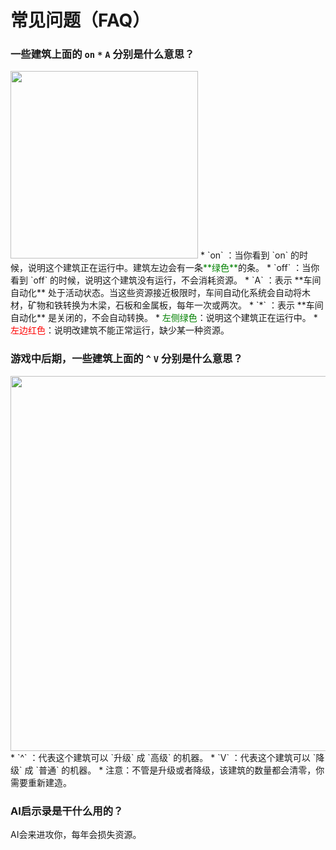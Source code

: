 # 常见问题（FAQ）

### 一些建筑上面的 `on`  `*`  `A` 分别是什么意思？

<img src="assets/images/faq-1.png" alt="" width="300">
* `on` ：当你看到 `on` 的时候，说明这个建筑正在运行中。建筑左边会有一条<font color="green">**绿色**</font>的条。
* `off` ：当你看到 `off` 的时候，说明这个建筑没有运行，不会消耗资源。
* `A` ：表示 **车间自动化** 处于活动状态。当这些资源接近极限时，车间自动化系统会自动将木材，矿物和铁转换为木梁，石板和金属板，每年一次或两次。
* `*` ：表示 **车间自动化** 是关闭的，不会自动转换。
* <font color="green">左侧绿色</font>：说明这个建筑正在运行中。
* <font color="red">左边红色</font>：说明改建筑不能正常运行，缺少某一种资源。

### 游戏中后期，一些建筑上面的 `^`  `V` 分别是什么意思？

<img src="assets/images/faq-2.png" alt="" width="600">
* `^` ：代表这个建筑可以 `升级` 成 `高级` 的机器。
* `V` ：代表这个建筑可以 `降级` 成 `普通` 的机器。
* 注意：不管是升级或者降级，该建筑的数量都会清零，你需要重新建造。

### AI启示录是干什么用的？

AI会来进攻你，每年会损失资源。